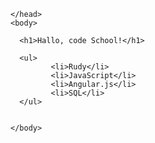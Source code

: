 <!DOCTYPE html>
<html>
    <head>

    </head>
    <body>

      <h1>Hallo, code School!</h1>

      <ul>
             <li>Rudy</li>
             <li>JavaScript</li>
             <li>Angular.js</li>
             <li>SQL</li>
      </ul>


    </body>
</html>
